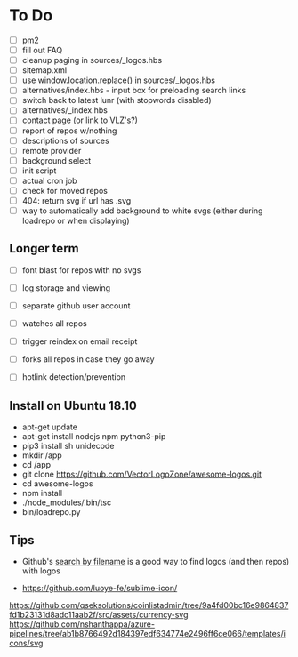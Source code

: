 # To Do

 - [ ] pm2
 - [ ] fill out FAQ
 - [ ] cleanup paging in sources/_logos.hbs
 - [ ] sitemap.xml
 - [ ] use window.location.replace() in sources/_logos.hbs
 - [ ] alternatives/index.hbs - input box for preloading search links
 - [ ] switch back to latest lunr (with stopwords disabled)
 - [ ] alternatives/_index.hbs
 - [ ] contact page (or link to VLZ's?)
 - [ ] report of repos w/nothing
 - [ ] descriptions of sources
 - [ ] remote provider
 - [ ] background select
 - [ ] init script
 - [ ] actual cron job
 - [ ] check for moved repos
 - [ ] 404: return svg if url has .svg
 - [ ] way to automatically add background to white svgs (either during loadrepo or when displaying)
 
## Longer term

 - [ ] font blast for repos with no svgs
 - [ ] log storage and viewing

 - [ ] separate github user account
 - [ ] watches all repos
 - [ ] trigger reindex on email receipt
 - [ ] forks all repos in case they go away
 - [ ] hotlink detection/prevention
 
 
## Install on Ubuntu 18.10

 * apt-get update
 * apt-get install nodejs npm python3-pip
 * pip3 install sh unidecode
 * mkdir /app
 * cd /app
 * git clone https://github.com/VectorLogoZone/awesome-logos.git
 * cd awesome-logos
 * npm install
 * ./node_modules/.bin/tsc
 * bin/loadrepo.py


## Tips
 * Github's [search by filename](https://help.github.com/articles/searching-code/#search-by-filename) is a good way to find logos (and then repos) with logos


 * https://github.com/luoye-fe/sublime-icon/

 https://github.com/qseksolutions/coinlistadmin/tree/9a4fd00bc16e9864837fd1b23131d8adc11aab2f/src/assets/currency-svg
 https://github.com/nshanthappa/azure-pipelines/tree/ab1b8766492d184397edf634774e2496ff6ce066/templates/icons/svg